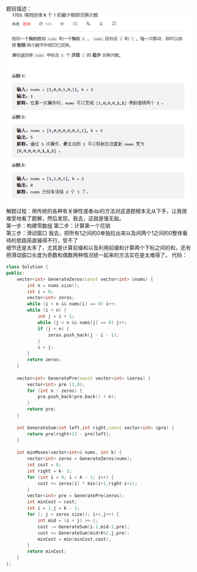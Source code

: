题目描述：  
![image](/basical/array/image/image24.png)  
解题过程：用传统的各种有关弹性或者dp的方法对这道题根本无从下手，让我很难受地看了题解，然后发现，我去，这就是强无敌。  
第一步：构建零数组 
第二步：计算第一个花销  
第三步：滑动窗口 
我去，把所有1之间的0单独拉出来以及间两个1之间的0整体看待的思路简直骚得不行，受不了  
细节还是太多了，尤其是计算前缀和以及利用前缀和计算两个下标之间的和，还有把滑动窗口长度为奇数和偶数两种情况统一起来的方法实在是太难得了。 
代码： 
```cpp
class Solution {
public:
    vector<int> GenerateZeros(const vector<int> &nums) {
        int n = nums.size();
        int i = 0;
        vector<int> zeros;
        while (i < n && nums[i] == 0) i++;
        while (i < n) {
            int j = i + 1;
            while (j < n && nums[j] == 0) j++;
            if (j < n) {
                zeros.push_back(j - i - 1);
            }
            i = j;
        }
        return zeros;
    }

    vector<int> GeneratePre(const vector<int> &zeros) {
        vector<int> pre (1,0);
        for (int n : zeros) {
            pre.push_back(pre.back() + n);
        }
        return pre;
    }

    int GenerateSum(int left,int right,const vector<int> &pre) {
        return pre[right+1] - pre[left];
    }

    int minMoves(vector<int>& nums, int k) {
        vector<int> zeros = GenerateZeros(nums);
        int cost = 0;
        int right = k- 2;
        for (int i = 0; i < k - 1; i++) {
            cost += zeros[i] * min(i+1,right-i+1);
        }
        vector<int> pre = GeneratePre(zeros);
        int minCost = cost;
        int i = 1,j = k - 1;
        for (; j < zeros.size(); i++,j++) {
            int mid = (i + j) >> 1;
            cost -= GenerateSum(i-1,mid-1,pre);
            cost += GenerateSum(mid+k%2,j,pre);
            minCost = min(minCost,cost);
        }
        return minCost;
    }
};
```